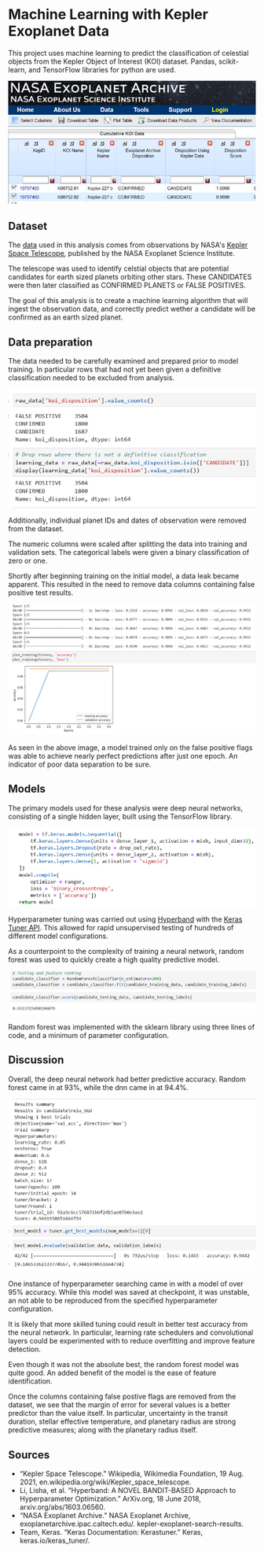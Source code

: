 # Machine Learning with Kepler Exoplanet Data
This project uses machine learning to predict the classification of celestial objects from the Kepler Object of Interest (KOI) dataset. Pandas, scikit-learn, and TensorFlow libraries for python are used.

[<img src="https://github.com/bakerv/ML-kepler-exoplanets/blob/main/images/exoplanet_table.PNG">](https://exoplanetarchive.ipac.caltech.edu/cgi-bin/TblView/nph-tblView?app=ExoTbls&config=cumulative)


## Dataset

The [data](https://exoplanetarchive.ipac.caltech.edu/docs/data.html) used in this analysis comes from observations by NASA's [Kepler Space Telescope](https://en.wikipedia.org/wiki/Kepler_space_telescope), published by the NASA Exoplanet Science Institute.

The telescope was used to identify celstial objects that are potential candidates for earth sized planets orbiting other stars. These CANDIDATES were then later classified as CONFIRMED PLANETS or FALSE POSITIVES. 

 The goal of this analysis is to create a machine learning algorithm that will ingest the observation data, and correctly predict wether a candidate will be confirmed as an earth sized planet.


## Data preparation
The data needed to be carefully examined and prepared prior to model training. In particular rows that had not yet been given a definitive classification needed to be excluded from analysis.


[<img src="https://github.com/bakerv/ML-kepler-exoplanets/blob/main/images/labels.PNG">](https://github.com/bakerv/ML-kepler-exoplanets/blob/main/data_cleaning.ipynb)


Additionally, individual planet IDs and dates of observation were removed from the dataset. 

The numeric columns were scaled after splitting the data into training and validation sets. The categorical labels were given a binary classification of zero or one. 

 Shortly after beginning training on the initial model, a data leak became apparent. This resulted in the need to remove data columns containing false positive test results.

[<img src="https://github.com/bakerv/ML-kepler-exoplanets/blob/main/images/data_leakage.PNG">](https://github.com/bakerv/ML-kepler-exoplanets/blob/main/Model_1_false_flag_features_nn.ipynb)

 As seen in the above image, a model trained only on the false positive flags was able to achieve nearly perfect predictions after just one epoch. An indicator of poor data separation to be sure.

 ## Models
The primary models used for these analysis were deep neural networks, consisting of a single
hidden layer, built using the TensorFlow library.

 [<img src="https://github.com/bakerv/ML-kepler-exoplanets/blob/main/images/dnn_model.PNG">](https://github.com/bakerv/ML-kepler-exoplanets/blob/main/training_functions.py)

Hyperparameter tuning was carried out using [Hyperband](https://arxiv.org/abs/1603.06560) with the [Keras Tuner API](https://keras.io/keras_tuner/). This allowed for rapid unsupervised testing of hundreds of different model configurations. 

As a counterpoint to the complexity of training a neural network, random forest was used to quickly create a high quality predictive model.

[<img src="https://github.com/bakerv/ML-kepler-exoplanets/blob/main/images/random_forest.PNG">](https://github.com/bakerv/ML-kepler-exoplanets/blob/main/Model_3_random_forest.ipynb)

 Random forest was implemented with the sklearn library using three lines of code, and a minimum of parameter configuration.

## Discussion

Overall, the deep neural network had better predictive accuracy. Random forest came in at 93%, while the dnn came in at 94.4%.

[<img src="https://github.com/bakerv/ML-kepler-exoplanets/blob/main/images/final_acc_dnn.PNG">](https://github.com/bakerv/ML-kepler-exoplanets/blob/main/Model_2_candidate_features_nn.ipynb)

One instance of hyperparameter searching came in with a model of over 95% accuracy. While this model was saved at checkpoint, it was unstable, an not able to be reproduced from the specified hyperparameter configuration. 

It is likely that more skilled tuning could result in better test accuracy from the neural network. In particular, learning rate schedulers and convolutional layers could be experimented with to reduce overfitting and improve feature detection. 

Even though it was not the absolute best, the random forest model was quite good. An added benefit of the model is the ease of feature identification. 

Once the columns containing false postive flags are removed from the dataset, we see that the margin of error for several values is a better predictor than the value itself. In particular, uncertainty in the transit duration, stellar effective temperature, and planetary radius are strong predictive measures; along with the planetary radius itself. 




## Sources
- “Kepler Space Telescope.” Wikipedia, Wikimedia Foundation, 19 Aug. 2021, en.wikipedia.org/wiki/Kepler_space_telescope. 
- Li, Lisha, et al. “Hyperband: A NOVEL BANDIT-BASED Approach to Hyperparameter Optimization.” ArXiv.org, 18 June 2018, arxiv.org/abs/1603.06560. 
- “NASA Exoplanet Archive.” NASA Exoplanet Archive, exoplanetarchive.ipac.caltech.edu/. 
kepler-exoplanet-search-results. 
- Team, Keras. “Keras Documentation: Kerastuner.” Keras, keras.io/keras_tuner/. 